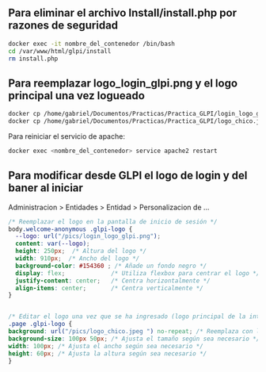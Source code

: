 ## Para eliminar el archivo Install/install.php por razones de seguridad
```bash
docker exec -it nombre_del_contenedor /bin/bash
cd /var/www/html/glpi/install
rm install.php
```
## Para reemplazar logo_login_glpi.png y el logo principal una vez logueado
```bash
docker cp /home/gabriel/Documentos/Practicas/Practica_GLPI/login_logo_glpi.png practica_glpi-glpi-1:/var/www/html/glpi/pics/
docker cp /home/gabriel/Documentos/Practicas/Practica_GLPI/logo_chico.jpeg practica_glpi-glpi-1:/var/www/html/glpi/pics/
```

Para reiniciar el servicio de apache:
```bash
docker exec <nombre_del_contenedor> service apache2 restart
```

## Para modificar desde GLPI el logo de login y del baner al iniciar

Administracion > Entidades > Entidad > Personalizacion de ...
```css
/* Reemplazar el logo en la pantalla de inicio de sesión */
body.welcome-anonymous .glpi-logo {
  --logo: url("/pics/login_logo_glpi.png");
  content: var(--logo);
  height: 250px;  /* Altura del logo */
  width: 910px;  /* Ancho del logo */
  background-color: #154360 ; /* Añade un fondo negro */
  display: flex;             /* Utiliza flexbox para centrar el logo */
  justify-content: center;   /* Centra horizontalmente */
  align-items: center;       /* Centra verticalmente */
}


/* Editar el logo una vez que se ha ingresado (logo principal de la interfaz) */
.page .glpi-logo {
background: url("/pics/logo_chico.jpeg ") no-repeat; /* Reemplaza con la URL del nuevo logo */
background-size: 100px 50px; /* Ajusta el tamaño según sea necesario */
width: 100px; /* Ajusta el ancho según sea necesario */
height: 60px; /* Ajusta la altura según sea necesario */
}
```
